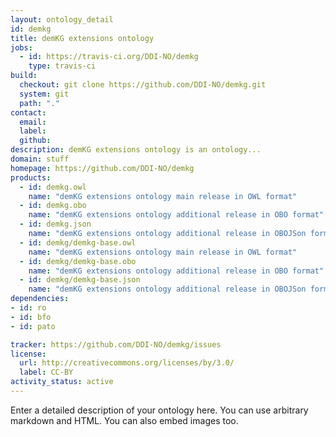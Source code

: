 ```yaml
---
layout: ontology_detail
id: demkg
title: demKG extensions ontology
jobs:
  - id: https://travis-ci.org/DDI-NO/demkg
    type: travis-ci
build:
  checkout: git clone https://github.com/DDI-NO/demkg.git
  system: git
  path: "."
contact:
  email: 
  label: 
  github: 
description: demKG extensions ontology is an ontology...
domain: stuff
homepage: https://github.com/DDI-NO/demkg
products:
  - id: demkg.owl
    name: "demKG extensions ontology main release in OWL format"
  - id: demkg.obo
    name: "demKG extensions ontology additional release in OBO format"
  - id: demkg.json
    name: "demKG extensions ontology additional release in OBOJSon format"
  - id: demkg/demkg-base.owl
    name: "demKG extensions ontology main release in OWL format"
  - id: demkg/demkg-base.obo
    name: "demKG extensions ontology additional release in OBO format"
  - id: demkg/demkg-base.json
    name: "demKG extensions ontology additional release in OBOJSon format"
dependencies:
- id: ro
- id: bfo
- id: pato

tracker: https://github.com/DDI-NO/demkg/issues
license:
  url: http://creativecommons.org/licenses/by/3.0/
  label: CC-BY
activity_status: active
---
```


Enter a detailed description of your ontology here. You can use arbitrary markdown and HTML.
You can also embed images too.


